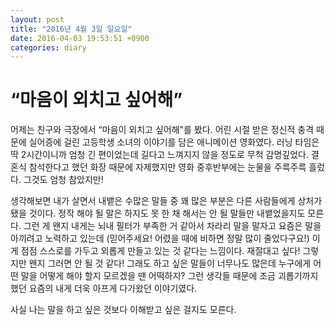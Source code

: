 ```yaml
---
layout: post
title: "2016년 4월 3일 일요일"
date: 2016-04-03 19:53:51 +0900
categories: diary
---
```


# “마음이 외치고 싶어해”

어제는 친구와 극장에서 “마음이 외치고 싶어해"를 봤다. 어린 시절 받은 정신적 충격 때문에 실어증에 걸린 고등학생 소녀의 이야기를 담은 애니메이션 영화였다. 러닝 타임은 딱 2시간이니까 엄청 긴 편이었는데 길다고 느껴지지 않을 정도로 무척 감명깊었다. 결혼식 참석한다고 했던 화장 때문에 자제했지만 영화 중후반부에는 눈물을 주륵주륵 흘렀다. 그것도 엄청 참았지만!

생각해보면 내가 살면서 내뱉은 수많은 말들 중 꽤 많은 부분은 다른 사람들에게 상처가 됐을 것이다. 정작 해야 될 말은 하지도 못 한 채 해서는 안 될 말들만 내뱉었을지도 모른다. 그런 게 왠지 내게는 뇌내 필터가 부족한 거 같아서 차라리 말을 말자고 요즘은 말을 아끼려고 노력하고 있는데 (믿어주세요! 어렸을 때에 비하면 정말 많이 줄었다구요!) 이게 점점 스스로를 가두고 외롭게 만들고 있는 것 같다는 느낌이다. 재잘대고 싶다! 그렇지만 왠지 그러면 안 될 것 같다! 그래도 하고 싶은 말들이 너무나도 많은데 누구에게 어떤 말을 어떻게 해야 할지 모르겠을 땐 어떡하지? 그런 생각들 때문에 조금 괴롭기까지 했던 요즘의 내게 더욱 아프게 다가왔던 이야기였다.

사실 나는 말을 하고 싶은 것보다 이해받고 싶은 걸지도 모른다.